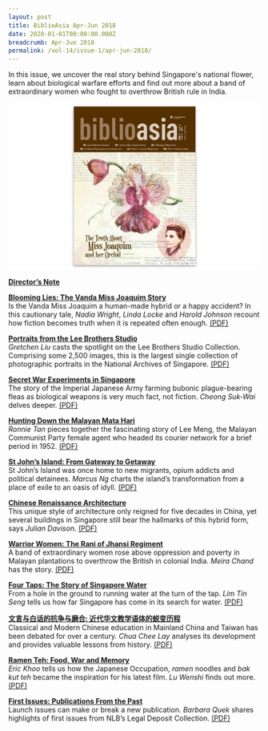 ```yaml
---
layout: post
title: BiblioAsia Apr-Jun 2018
date: 2020-01-01T00:00:00.000Z
breadcrumb: Apr-Jun 2018
permalink: /vol-14/issue-1/apr-jun-2018/
---
```

In this issue, we uncover the real story behind Singapore's national flower, learn about biological warfare efforts and find out more about a band of extraordinary women who fought to overthrow British rule in India.

<img src="/images/Vol-14-issue-1/vol14_iss1.JPG">  

**[Director’s Note](/vol-14/issue-1/apr-jun-2018/directors-note-apr18/)**

**[Blooming Lies: The Vanda Miss Joaquim Story](/vol-14/issue-1/apr-jun-2018/blooming-lies-vandaj/)** <br>
Is the Vanda Miss Joaquim a human-made hybrid or a happy accident? In this cautionary tale, *Nadia Wright*, *Linda Locke* and *Harold Johnson* recount how fiction becomes truth when it is repeated often enough. [(PDF)](/files/pdf/vol-14/v14-issue1_Blooming.pdf)

**[Portraits from the Lee Brothers Studio](/vol-14/issue-1/apr-jun-2018/portrait-lee-bro-std/)** <br>
*Gretchen Liu* casts the spotlight on the Lee Brothers Studio Collection. Comprising some 2,500 images, this is the largest single collection of photographic portraits in the National Archives of Singapore. [(PDF)](/files/pdf/vol-14/v14-issue1_Portraits.pdf)

**[Secret War Experiments in Singapore](/vol-14/issue-1/apr-jun-2018/scret-war-expmt-insg/)** <br>
The story of the Imperial Japanese Army farming bubonic plague-bearing fleas as biological weapons is very much fact, not fiction. *Cheong Suk-Wai* delves deeper. [(PDF)](/files/pdf/vol-14/v14-issue1_SecretWar.pdf)

**[Hunting Down the Malayan Mata Hari](/vol-14/issue-1/apr-jun-2018/hunt-down-mlyn-meta/)** <br>
*Ronnie Tan* pieces together the fascinating story of Lee Meng, the Malayan Communist Party female agent who headed its courier network for a brief period in 1952. [(PDF)](/files/pdf/vol-14/v14-issue1_Hunting.pdf)

**[St John’s Island: From Gateway to Getaway](/vol-14/issue-1/apr-jun-2018/st-johns-island-gtwy/)** <br>
St John’s Island was once home to new migrants, opium addicts and political detainees. *Marcus Ng* charts the island’s transformation from a place of exile to an oasis of idyll. [(PDF)](/files/pdf/vol-14/v14-issue1_StJohn.pdf)

**[Chinese Renaissance Architecture](/vol-14/issue-1/apr-jun-2018/chinese-rensc-archit/)** <br>
This unique style of architecture only reigned for five decades in China, yet several buildings in Singapore still bear the hallmarks of this hybrid form, says *Julian Davison*. [(PDF)](/files/pdf/vol-14/v14-issue1_Renaissance.pdf)

**[Warrior Women: The Rani of Jhansi Regiment](/vol-14/issue-1/apr-jun-2018/warrior-women-rani/)** <br>
A band of extraordinary women rose above oppression and poverty in Malayan plantations to overthrow the British in colonial India. *Meira Chand* has the story. [(PDF)](/files/pdf/vol-14/v14-issue1_Warrior.pdf)


**[Four Taps: The Story of Singapore Water](/vol-14/issue-1/apr-jun-2018/four-taps-sg-water/)** <br>
From a hole in the ground to running water at the turn of the tap. *Lim Tin Seng* tells us how far Singapore has come in its search for water. [(PDF)](/files/pdf/vol-14/v14-issue1_FourTaps.pdf)


**[文言与白话的抗争与磨合: 近代华文教学语体的蜕变历程](/vol-14/issue-1/apr-jun-2018/chinese-war-language/)** <br>
Classical and Modern Chinese education in Mainland China and Taiwan has been debated for over a century. *Chua Chee Lay* analyses its development and provides valuable lessons from history. [(PDF)](/files/pdf/vol-14/v14-issue1_ChineseEducation.pdf)


**[Ramen Teh: Food, War and Memory](/vol-14/issue-1/apr-jun-2018/ramen-teh-food-war-m/)** <br>
*Eric Khoo* tells us how the Japanese Occupation, *ramen* noodles and *bak kut teh* became the inspiration for his latest film. *Lu Wenshi* finds out more. [(PDF)](/files/pdf/vol-14/v14-issue1_Ramen.pdf)


**[First Issues: Publications From the Past](/vol-14/issue-1/apr-jun-2018/publications-of-past/)** <br>
Launch issues can make or break a new publication. *Barbara Quek* shares highlights of first issues from NLB’s Legal Deposit Collection. [(PDF)](/files/pdf/vol-14/v14-issue1_FirstIssues.pdf)